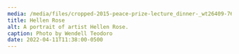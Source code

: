 ```yaml
---
media: /media/files/cropped-2015-peace-prize-lecture_dinner-_wt26409-768x384.jpeg
title: Hellen Rose
alt: A portrait of artist Hellen Rose.
caption: Photo by Wendell Teodoro
date: 2022-04-11T11:38:00-0500
---
```

